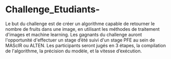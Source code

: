 # Challenge_Etudiants-
Le but du challenge est de créer un algorithme capable de retourner le nombre de fruits dans une image, en utilisant les méthodes de traitement d'images et machine learning.  Les gagnants du challenge auront l'opportunité d'effectuer un stage d’été suivi d'un stage PFE au sein de MAScIR ou ALTEN.  Les participants seront jugés en 3 étapes, la compilation de l'algorithme, la précision du modèle, et la vitesse d’exécution.
